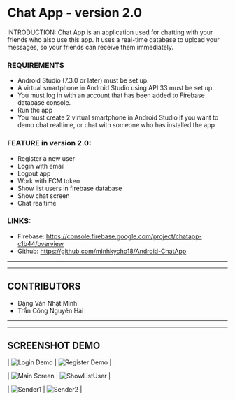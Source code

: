 
# Chat App - version 2.0

INTRODUCTION: Chat App is an application used for chatting with your friends who also use this app. It uses a real-time database to upload your messages, so your friends can receive them immediately.

### REQUIREMENTS
- Android Studio (7.3.0 or later) must be set up.
- A virtual smartphone in Android Studio using API 33 must be set up.
- You must log in with an account that has been added to Firebase database console.
- Run the app
- You must create 2 virtual smartphone in Android Studio if you want to demo chat realtime, or chat with someone who has installed the app

### FEATURE in version 2.0:
- Register a new user
- Login with email
- Logout app
- Work with FCM token
- Show list users in firebase database
- Show chat screen
- Chat realtime

### LINKS:
- Firebase: https://console.firebase.google.com/project/chatapp-c1b44/overview
- Github: https://github.com/minhkycho18/Android-ChatApp

---
---

## CONTRIBUTORS
- Đặng Văn Nhật Minh
- Trần Công Nguyên Hải

---
---


## SCREENSHOT DEMO

| ![Login Demo](https://user-images.githubusercontent.com/81858258/227919462-a9e0e6d3-6ef7-4da3-8a46-4877c5a23473.png) | ![Register Demo](https://user-images.githubusercontent.com/81858258/227920814-03e23e27-575e-4145-9420-b7deb6f874f9.png) |

| ![Main Screen](https://user-images.githubusercontent.com/81858258/227921581-46064666-0b80-4262-9a16-cbb1597af7c9.png) | ![ShowListUser](https://user-images.githubusercontent.com/81858258/227921799-8290cc39-f124-443e-88a3-cef33e71d33b.png) |

| ![Sender1](https://user-images.githubusercontent.com/81858258/229527905-98a8b79b-25b1-44a1-b58a-2f790540b74c.png) | ![Sender2](https://user-images.githubusercontent.com/81858258/229528022-740d5012-e3d4-46d8-b4b7-6773ce6e9d3e.png) |





